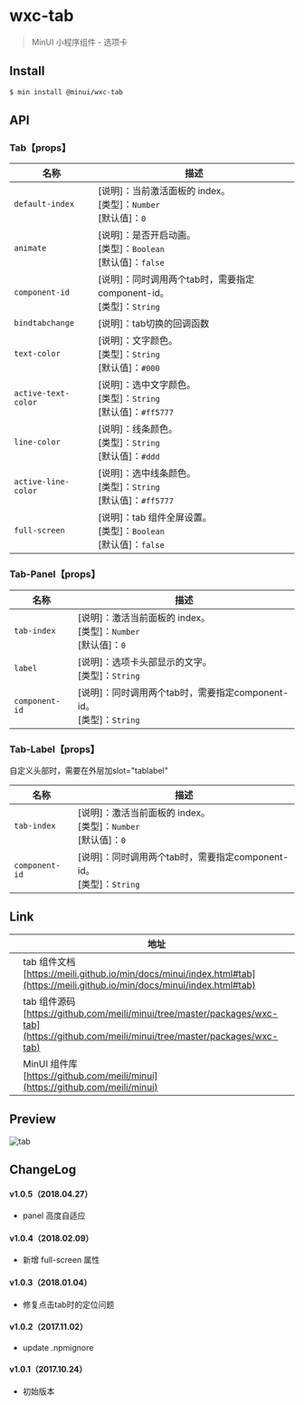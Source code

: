 # wxc-tab

> MinUI 小程序组件 - 选项卡

## Install

``` bash
$ min install @minui/wxc-tab
```

## API

### Tab【props】

| 名称                  | 描述                         |
|----------------------|------------------------------|
|`default-index`             | [说明]：当前激活面板的 index。<br>[类型]：`Number`<br>[默认值]：`0`
|`animate`                   | [说明]：是否开启动画。<br>[类型]：`Boolean`<br>[默认值]：`false`
|`component-id`              | [说明]：同时调用两个tab时，需要指定component-id。<br>[类型]：`String`<br>
|`bindtabchange`             | [说明]：tab切换的回调函数
|`text-color`                | [说明]：文字颜色。<br>[类型]：`String`<br>[默认值]：`#000`
|`active-text-color`         | [说明]：选中文字颜色。<br>[类型]：`String`<br>[默认值]：`#ff5777`
|`line-color`                | [说明]：线条颜色。<br>[类型]：`String`<br>[默认值]：`#ddd`
|`active-line-color`         | [说明]：选中线条颜色。<br>[类型]：`String`<br>[默认值]：`#ff5777`
|`full-screen`               | [说明]：tab 组件全屏设置。<br>[类型]：`Boolean`<br>[默认值]：`false`

### Tab-Panel【props】

| 名称                  | 描述                         |
|----------------------|------------------------------|
|`tab-index`           | [说明]：激活当前面板的 index。<br>[类型]：`Number`<br>[默认值]：`0`
|`label`               | [说明]：选项卡头部显示的文字。<br>[类型]：`String`<br>
|`component-id`        | [说明]：同时调用两个tab时，需要指定component-id。<br>[类型]：`String`<br>

### Tab-Label【props】

自定义头部时，需要在外层加slot="tablabel"

| 名称                  | 描述                         |
|----------------------|------------------------------|
|`tab-index`           | [说明]：激活当前面板的 index。<br>[类型]：`Number`<br>[默认值]：`0`
|`component-id`        | [说明]：同时调用两个tab时，需要指定component-id。<br>[类型]：`String`<br>

## Link
||地址|
|--|---|
||tab 组件文档 <br> [https://meili.github.io/min/docs/minui/index.html#tab](https://meili.github.io/min/docs/minui/index.html#tab)<br>|
||tab 组件源码 <br> [https://github.com/meili/minui/tree/master/packages/wxc-tab](https://github.com/meili/minui/tree/master/packages/wxc-tab)<br>|
||MinUI 组件库 <br> [https://github.com/meili/minui](https://github.com/meili/minui) <br>|

## Preview
![tab](https://s10.mogucdn.com/mlcdn/c45406/171107_7eaagk5jeh09jj72h677gcd2g6j2c_480x480.jpg_225x999.jpg)

##  ChangeLog

#### v1.0.5（2018.04.27）
- panel 高度自适应

#### v1.0.4（2018.02.09）
- 新增 full-screen 属性

#### v1.0.3（2018.01.04）

- 修复点击tab时的定位问题

#### v1.0.2（2017.11.02）

- update .npmignore

#### v1.0.1（2017.10.24）

- 初始版本

